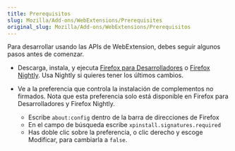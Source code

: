 ```yaml
---
title: Prerequisitos
slug: Mozilla/Add-ons/WebExtensions/Prerequisites
original_slug: Mozilla/Add-ons/WebExtensions/Prerequisitos
---
```


Para desarrollar usando las APIs de WebExtension, debes seguir algunos pasos antes de comenzar.

- Descarga, instala, y ejecuta [Firefox para Desarrolladores](https://www.mozilla.org/es-ES/firefox/developer/) o [Firefox Nightly](https://nightly.mozilla.org/). Usa Nightly si quieres tener los últimos cambios.

- Ve a la preferencia que controla la instalación de complementos no firmados. Nota que esta preferencia solo está disponible en Firefox para Desarrolladores y Firefox Nightly.

  - Escribe `about:config` dentro de la barra de direcciones de Firefox
  - En el campo de búsqueda escribe `xpinstall.signatures.required`
  - Has doble clic sobre la preferencia, o clic derecho y escoge Modificar, para cambiarla a `false`.
